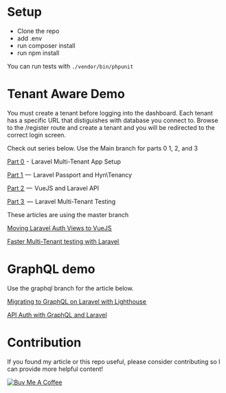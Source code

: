 # Setup
- Clone the repo
- add .env
- run composer install
- run npm install

You can run tests with `./vendor/bin/phpunit`

# Tenant Aware Demo
You must create a tenant before logging into the dashboard. Each tenant has a specific URL that distiguishes with database you connect to. Browse to the /register route and create a tenant and you will be redirected to the correct login screen.

Check out series below. Use the Main branch for parts 0 1, 2, and 3

<a href="https://medium.com/@sadnub/laravel-multi-tenant-app-setup-part-0-ee4c730f4c2a" target="_blank">Part 0 </a> -  Laravel Multi-Tenant App Setup

<a href="https://medium.com/@sadnub/hyn-tenancy-5-2-and-laravel-passport-a0d11c5a08eb" target="_blank">Part 1 </a> —  Laravel Passport and Hyn\Tenancy

<a href="https://medium.com/@sadnub/vuejs-and-laravel-api-part-2-711c4986281c" target="_blank">Part 2 </a> —  VueJS and Laravel API

<a href="https://medium.com/@sadnub/laravel-multi-tenant-testing-part-3-a37901054ec6" target="_blank">Part 3 </a>  —  Laravel Multi-Tenant Testing

These articles are using the master branch

<a href="https://medium.com/@sadnub/vuejs-and-laravel-auth-part-2-5-d7c9d0263226" target="_blank">Moving Laravel Auth Views to VueJS </a>

<a href="https://medium.com/@sadnub/faster-multitenant-testing-in-laravel-4769eae4b603" target="_blank">Faster Multi-Tenant testing with Laravel </a>

# GraphQL demo

Use the graphql branch for the article below.

<a href="https://medium.com/@sadnub/migrating-to-graphql-on-laravel-with-lighthouse-42bd96d9d73?source=friends_link&sk=302fe4dc73338084b2102e428029feda" target="_blank">Migrating to GraphQL on Laravel with Lighthouse </a>

<a href="https://medium.com/@sadnub/api-auth-and-graphql-in-laravel-d191e277560d?source=friends_link&sk=db92cce084137129dd39e38338c5a558" target="_blank">API Auth with GraphQL and Laravel</a>

# Contribution
If you found my article or this repo useful, please consider contributing so I can provide more helpful content!

<a href="https://www.buymeacoffee.com/joshk" target="_blank"><img src="https://www.buymeacoffee.com/assets/img/custom_images/orange_img.png" alt="Buy Me A Coffee" style="height: auto !important;width: auto !important;" ></a>
